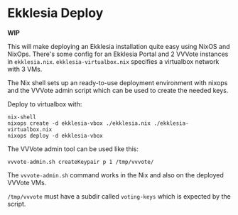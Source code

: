 # Ekklesia Deploy

**WIP**

This will make deploying an Ekklesia installation quite easy using NixOS and NixOps.
There's some config for an Ekklesia Portal and 2 VVVote instances in `ekklesia.nix`.
`ekklesia-virtualbox.nix` specifies a virtualbox network with 3 VMs.

The Nix shell sets up an ready-to-use deployment environment with nixops and
the VVVote admin script which can be used to create the needed keys.

Deploy to virtualbox with:

~~~
nix-shell
nixops create -d ekklesia-vbox ./ekklesia.nix ./ekklesia-virtualbox.nix
nixops deploy -d ekklesia-vbox
~~~

The VVVote admin tool can be used like this:

~~~
vvvote-admin.sh createKeypair p 1 /tmp/vvvote/
~~~

The `vvvote-admin.sh` command works in the Nix and also on the deployed VVVote VMs.

`/tmp/vvvote` must have a subdir called `voting-keys` which is expected by the script.
